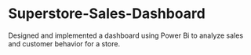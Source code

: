 # Superstore-Sales-Dashboard
Designed and implemented a dashboard using Power Bi to analyze sales and customer behavior for a store.
